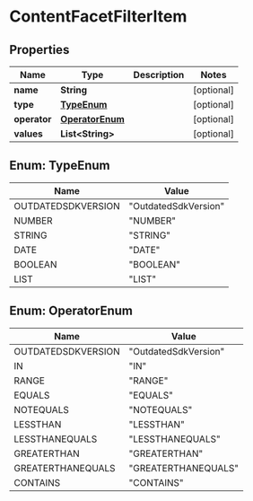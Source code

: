 
# ContentFacetFilterItem

## Properties
Name | Type | Description | Notes
------------ | ------------- | ------------- | -------------
**name** | **String** |  |  [optional]
**type** | [**TypeEnum**](#TypeEnum) |  |  [optional]
**operator** | [**OperatorEnum**](#OperatorEnum) |  |  [optional]
**values** | **List&lt;String&gt;** |  |  [optional]


<a name="TypeEnum"></a>
## Enum: TypeEnum
Name | Value
---- | -----
OUTDATEDSDKVERSION | &quot;OutdatedSdkVersion&quot;
NUMBER | &quot;NUMBER&quot;
STRING | &quot;STRING&quot;
DATE | &quot;DATE&quot;
BOOLEAN | &quot;BOOLEAN&quot;
LIST | &quot;LIST&quot;


<a name="OperatorEnum"></a>
## Enum: OperatorEnum
Name | Value
---- | -----
OUTDATEDSDKVERSION | &quot;OutdatedSdkVersion&quot;
IN | &quot;IN&quot;
RANGE | &quot;RANGE&quot;
EQUALS | &quot;EQUALS&quot;
NOTEQUALS | &quot;NOTEQUALS&quot;
LESSTHAN | &quot;LESSTHAN&quot;
LESSTHANEQUALS | &quot;LESSTHANEQUALS&quot;
GREATERTHAN | &quot;GREATERTHAN&quot;
GREATERTHANEQUALS | &quot;GREATERTHANEQUALS&quot;
CONTAINS | &quot;CONTAINS&quot;



